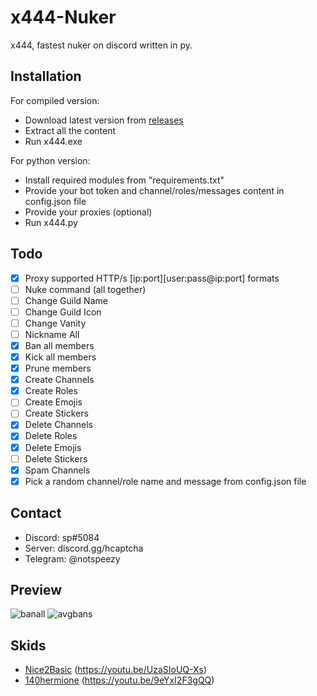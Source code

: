 # x444-Nuker
x444, fastest nuker on discord written in py.
## Installation
For compiled version:

- Download latest version from [releases](https://github.com/notspeezy/x444-Nuker/releases)
- Extract all the content
- Run x444.exe

For python version:

- Install required modules from "requirements.txt"
- Provide your bot token and channel/roles/messages content in config.json file
- Provide your proxies (optional)
- Run x444.py
## Todo
- [x] Proxy supported HTTP/s [ip:port][user:pass@ip:port] formats
- [ ] Nuke command (all together)
- [ ] Change Guild Name
- [ ] Change Guild Icon
- [ ] Change Vanity
- [ ] Nickname All
- [x] Ban all members
- [x] Kick all members
- [x] Prune members
- [x] Create Channels
- [x] Create Roles
- [ ] Create Emojis
- [ ] Create Stickers
- [x] Delete Channels
- [x] Delete Roles
- [x] Delete Emojis
- [ ] Delete Stickers
- [x] Spam Channels
- [x] Pick a random channel/role name and message from config.json file
## Contact
- Discord: sp#5084
- Server: discord.gg/hcaptcha
- Telegram: @notspeezy
## Preview
![banall](https://user-images.githubusercontent.com/93849730/180956781-eb23c827-c3ec-4e80-a880-da98ece0bd1e.gif)
![avgbans](https://i.postimg.cc/T2NhVPbb/banspersec.png)
## Skids
- [Nice2Basic](https://github.com/Nice2Basic) (https://youtu.be/UzaSIoUQ-Xs)
- [140hermione](https://github.com/140hermione) (https://youtu.be/9eYxI2F3gQQ)
